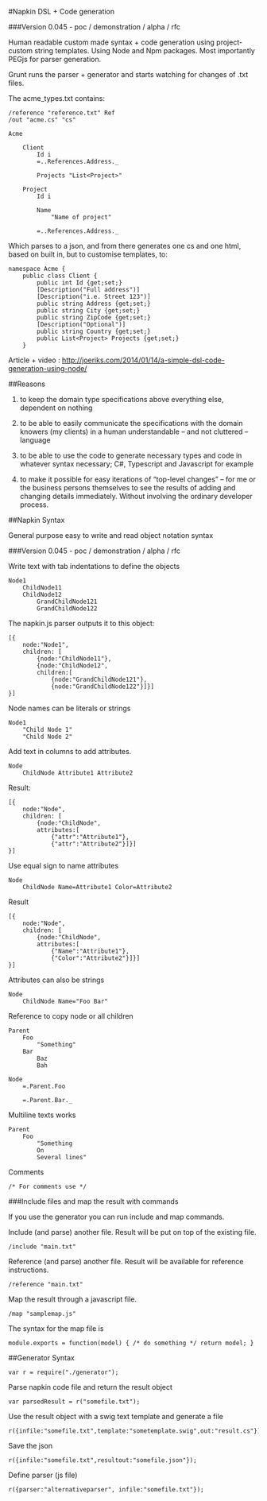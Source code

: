 #Napkin DSL + Code generation

###Version 0.045 - poc / demonstration / alpha / rfc

Human readable custom made syntax + code generation using project-custom string templates. Using Node and Npm packages. Most importantly PEGjs for parser generation. 

Grunt runs the parser + generator and starts watching for changes of .txt files.

The acme_types.txt contains:


	/reference "reference.txt" Ref
	/out "acme.cs" "cs"

	Acme

		Client
			Id i
			=..References.Address._  

			Projects "List<Project>" 

		Project
			Id i

			Name
				"Name of project"

			=..References.Address._
					

Which parses to a json, and from there generates one cs and one html, based on built in, but to customise templates, to:

	namespace Acme {
		public class Client {
			public int Id {get;set;}
			[Description("Full address")]
			[Description("i.e. Street 123")]
			public string Address {get;set;}
			public string City {get;set;}
			public string ZipCode {get;set;}
			[Description("Optional")]
			public string Country {get;set;}
			public List<Project> Projects {get;set;}
		}
					
Article + video : http://joeriks.com/2014/01/14/a-simple-dsl-code-generation-using-node/

##Reasons

1) to keep the domain type specifications above everything else, dependent on nothing

2) to be able to easily communicate the specifications with the domain knowers (my clients) in a human understandable – and not cluttered – language

3) to be able to use the code to generate necessary types and code in whatever syntax necessary; C#, Typescript and Javascript for example

4) to make it possible for easy iterations of “top-level changes” – for me or the business persons themselves to see the results of adding and changing details immediately. Without involving the ordinary developer process.

##Napkin Syntax

General purpose easy to write and read object notation syntax

###Version 0.045 - poc / demonstration / alpha / rfc

Write text with tab indentations to define the objects

	Node1
		ChildNode11
		ChildNode12
			GrandChildNode121
			GrandChildNode122

The napkin.js parser outputs it to this object:

	[{
		node:"Node1",
		children: [
			{node:"ChildNode11"},
			{node:"ChildNode12",
			children:[
				{node:"GrandChildNode121"},
				{node:"GrandChildNode122"}]}]
	}]

Node names can be literals or strings

	Node1
		"Child Node 1"
		"Child Node 2"

Add text in columns to add attributes.

	Node
		ChildNode Attribute1 Attribute2

Result:

	[{
		node:"Node",
		children: [
			{node:"ChildNode",
			attributes:[
				{"attr":"Attribute1"},
				{"attr":"Attribute2"}]}]
	}]

Use equal sign to name attributes

	Node
		ChildNode Name=Attribute1 Color=Attribute2

Result

	[{
		node:"Node",
		children: [
			{node:"ChildNode",
			attributes:[
				{"Name":"Attribute1"},
				{"Color":"Attribute2"}]}]
	}]

Attributes can also be strings

	Node
		ChildNode Name="Foo Bar"


Reference to copy node or all children

	Parent
		Foo
			"Something"
		Bar
			Baz
			Bah

	Node
		=.Parent.Foo

		=.Parent.Bar._

Multiline texts works

	Parent
		Foo
			"Something
			On
			Several lines"

Comments

	/* For comments use */

###Include files and map the result with commands

If you use the generator you can run include and map commands.

Include (and parse) another file. Result will be put on top of the existing file.

	/include "main.txt"

Reference (and parse) another file. Result will be available for reference instructions.

	/reference "main.txt"

Map the result through a javascript file.

	/map "samplemap.js"

The syntax for the map file is 

	module.exports = function(model) { /* do something */ return model; }

##Generator Syntax

	var r = require("./generator");

Parse napkin code file and return the result object

	var parsedResult = r("somefile.txt");

Use the result object with a swig text template and generate a file

	r({infile:"somefile.txt",template:"sometemplate.swig",out:"result.cs"});

Save the json

	r({infile:"somefile.txt",resultout:"somefile.json"});

Define parser (js file)

	r({parser:"alternativeparser", infile:"somefile.txt"});


